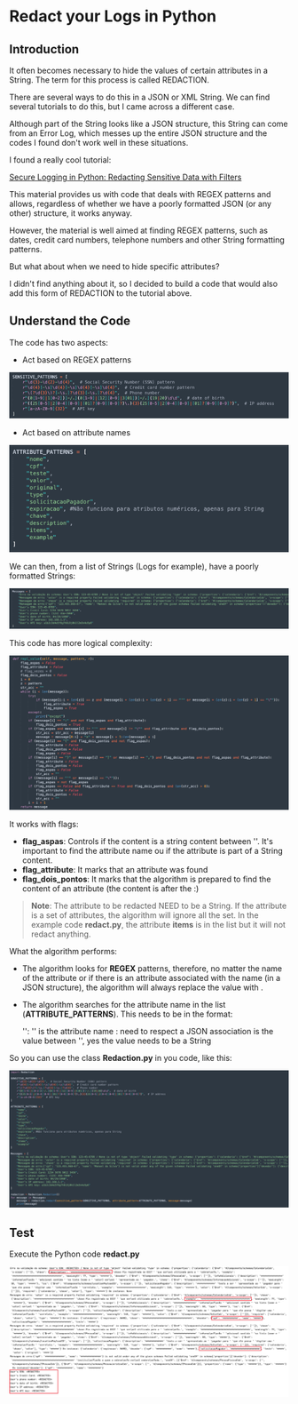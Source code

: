 # Redact your Logs in Python

## Introduction

It often becomes necessary to hide the values of certain attributes in a String. The term for this process is called REDACTION.

There are several ways to do this in a JSON or XML String. We can find several tutorials to do this, but I came across a different case.

Although part of the String looks like a JSON structure, this String can come from an Error Log, which messes up the entire JSON structure and the codes I found don't work well in these situations.

I found a really cool tutorial:

[Secure Logging in Python: Redacting Sensitive Data with Filters](https://levelup.gitconnected.com/secure-logging-in-python-redacting-sensitive-data-with-filters-d49bd401c53)

This material provides us with code that deals with REGEX patterns and allows, regardless of whether we have a poorly formatted JSON (or any other) structure, it works anyway.

However, the material is well aimed at finding REGEX patterns, such as dates, credit card numbers, telephone numbers and other String formatting patterns.

But what about when we need to hide specific attributes?

I didn't find anything about it, so I decided to build a code that would also add this form of REDACTION to the tutorial above.

## Understand the Code

The code has two aspects:

- Act based on REGEX patterns

![img.png](images/img.png)

- Act based on attribute names

![img_1.png](images/img_1.png)

We can then, from a list of Strings (Logs for example), have a poorly formatted Strings:

![img_2.png](images/img_2.png)

This code has more logical complexity:

![img.png](images/repl_value.png)

It works with flags:

- **flag_aspas**: Controls if the content is a string content between ''. It's important to find the attribute name ou if the attribute is part of a String content.
- **flag_attribute**: It marks that an attribute was found
- **flag_dois_pontos**: It marks that the algorithm is prepared to find the content of an attribute (the content is after the :)

>**Note**: The attribute to be redacted NEED to be a String. If the attribute is a set of attributes, the algorithm will ignore all the set. In the example code **redact.py**, the attribute **items** is in the list but it will not redact anything.

What the algorithm performs:

- The algorithm looks for **REGEX** patterns, therefore, no matter the name of the attribute or if there is an attribute associated with the name (in a JSON structure), the algorithm will always replace the value with **<REDACTED>**.
- The algorithm searches for the attribute name in the list (**ATTRIBUTE_PATTERNS**). This needs to be in the format:


    '<name>': '<value>'
    <name> is the attribute name
    : need to respect a JSON association
    <value> is the value between '', yes the value needs to be a String

So you can use the class **Redaction.py** in you code, like this:

![img_3.png](images/img_3.png)

## Test

Execute the Python code **redact.py**

![img_4.png](images/img_4.png)

